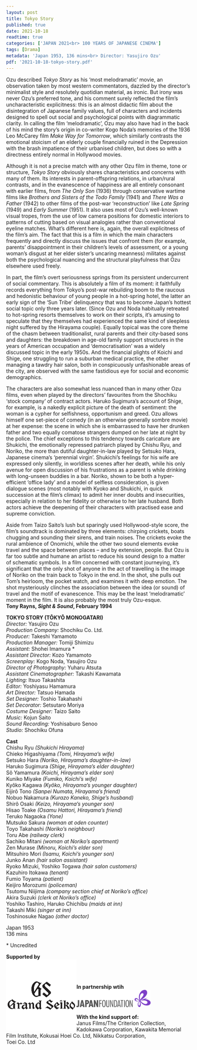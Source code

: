 ```yaml
---
layout: post
title: Tokyo Story
published: true
date: 2021-10-18
readtime: true
categories: ['JAPAN 2021<br> 100 YEARS OF JAPANESE CINEMA']
tags: [Drama]
metadata: 'Japan 1953, 136 mins<br> Director: Yasujiro Ozu'
pdf: '2021-10-18-tokyo-story.pdf'
---
```

Ozu described _Tokyo Story_ as his ‘most melodramatic’ movie, an observation taken by most western commentators, dazzled by the director’s minimalist style and resolutely quotidian material, as ironic. But irony was never Ozu’s preferred tone, and his comment surely reflected the film’s uncharacteristic explicitness: this is an almost didactic film about the disintegration of Japanese family values, full of characters and incidents designed to spell out social and psychological points with diagrammatic clarity. In calling the film ‘melodramatic’, Ozu may also have had in the back of his mind the story’s origin in co-writer Kogo Noda’s memories of the 1936 Leo McCarey film _Make Way for Tomorrow_, which similarly contrasts the emotional stoicism of an elderly couple financially ruined in the Depression with the brash impatience of their urbanised children, but does so with a directness entirely normal in Hollywood movies.

Although it is not a precise match with any other Ozu film in theme, tone or structure, _Tokyo Story_ obviously shares characteristics and concerns with many of them. Its interests in parent-offspring relations, in urban/rural contrasts, and in the evanescence of happiness are all entirely consonant with earlier films, from _The Only Son_ (1936) through conservative wartime films like _Brothers and Sisters of the Todo Family_ (1941) and _There Was a Father_ (1942) to other films of the post-war ‘reconstruction’ like _Late Spring_ (1949) and _Early Summer_ (1951). It also uses most of Ozu’s well-known visual tropes, from the use of low camera positions for domestic interiors to patterns of cutting based on visual analogies rather than conventional eyeline matches. What’s different here is, again, the overall explicitness of the film’s aim. The fact that this is a film in which the main characters frequently and directly discuss the issues that confront them (for example, parents’ disappointment in their children’s levels of assessment, or a young woman’s disgust at her elder sister’s uncaring meanness) militates against both the psychological nuancing and the structural playfulness that Ozu elsewhere used freely.

In part, the film’s overt seriousness springs from its persistent undercurrent of social commentary. This is absolutely a film of its moment: it faithfully records everything from Tokyo’s post-war rebuilding boom to the raucous and hedonistic behaviour of young people in a hot-spring hotel, the latter an early sign of the ‘Sun Tribe’ delinquency that was to become Japan’s hottest social topic only three years later. (Since Ozu and Noda habitually retreated to hot-spring resorts themselves to work on their scripts, it’s amusing to speculate that they themselves had experienced the same kind of sleepless night suffered by the Hirayama couple). Equally topical was the core theme of the chasm between traditionalist, rural parents and their city-based sons and daughters: the breakdown in age-old family support structures in the years of American occupation and ‘democratisation’ was a widely discussed topic in the early 1950s. And the financial plights of Koichi and Shige, one struggling to run a suburban medical practice, the other managing a tawdry hair salon, both in conspicuously unfashionable areas of the city, are observed with the same fastidious eye for social and economic demographics.

The characters are also somewhat less nuanced than in many other Ozu films, even when played by the directors’ favourites from the Shochiku ‘stock company’ of contract actors. Haruko Sugimura’s account of Shige, for example, is a nakedly explicit picture of the death of sentiment: the woman is a cypher for selfishness, opportunism and greed. Ozu allows himself one set-piece of comedy (in an otherwise generally sombre movie) at her expense: the scene in which she is embarrassed to have her drunken father and two equally comatose strangers dumped on her late at night by the police. The chief exceptions to this tendency towards caricature are Shukichi, the emotionally repressed patriarch played by Chishu Ryu, and Noriko, the more than dutiful daughter-in-law played by Setsuko Hara, Japanese cinema’s ‘perennial virgin’. Shukichi’s feelings for his wife are expressed only silently, in worldless scenes after her death, while his only avenue for open discussion of his frustrations as a parent is while drinking with long-unseen buddies in a bar. Noriko, shown to be both a hyper-efficient ‘office lady’ and a model of selfless consideration, is given dialogue scenes (most notably with Kyoko and Shukichi, in quick succession at the film’s climax) to admit her inner doubts and insecurities, especially in relation to her fidelity or otherwise to her late husband. Both actors achieve the deepening of their characters with practised ease and supreme conviction.

Aside from Taizo Saito’s lush but sparingly used Hollywood-style score, the film’s soundtrack is dominated by three elements: chirping crickets, boats chugging and sounding their sirens, and train noises. The crickets evoke the rural ambience of Onomichi, while the other two sound elements evoke travel and the space between places – and by extension, people. But Ozu is far too subtle and humane an artist to reduce his sound design to a matter of schematic symbols. In a film concerned with constant journeying, it’s significant that the only shot of anyone in the act of travelling is the image of Noriko on the train back to Tokyo in the end. In the shot, she pulls out Tom’s heirloom, the pocket watch, and examines it with deep emotion. The shot mysteriously clinches the association between the idea (or sound) of travel and the motif of evanescence. This may be the least ‘melodramatic’ moment in the film. It is also probably the most truly Ozu-esque.<br>
**Tony Rayns, _Sight & Sound_, February 1994**<br>

**TOKYO STORY (TÔKYÔ MONOGATARI)**<br>
_Director:_ Yasujiro Ozu<br>
_Production Company:_ Shochiku Co. Ltd.<br>
_Producer:_ Takeshi Yamamoto<br>
_Production Manager:_ Tomiji Shimizu<br>
_Assistant:_ Shohei Imamura *<br>
_Assistant Director:_ Kozo Yamamoto<br>
_Screenplay:_ Kogo Noda, Yasujiro Ozu<br>
_Director of Photography:_ Yuharu Atsuta<br>
_Assistant Cinematographer:_ Takashi Kawamata<br>
_Lighting:_ Itsuo Takashita<br>
_Editor:_ Yoshiyasu Hamamura<br>
_Art Director:_ Tatsuo Hamada<br>
_Set Designer:_ Toshio Takahashi<br>
_Set Decorator:_ Setsutaro Moriya<br>
_Costume Designer:_ Taizo Saito<br>
_Music:_ Kojun Saito<br>
_Sound Recording:_ Yoshisaburo Senoo<br>
_Studio:_ Shochiku Ofuna<br>

**Cast**<br>
Chishu Ryu _(Shukichi Hirayama)_<br>
Chieko Higashiyama _(Tomi, Hirayama’s wife)_<br>
Setsuko Hara _(Noriko, Hirayama’s daughter-in-law)_<br>
Haruko Sugimura  _(Shige, Hirayama’s elder daughter)_<br>
Sô Yamamura _(Koichi, Hirayama’s elder son)_<br>
Kuniko Miyake _(Fumiko, Koichi’s wife)_<br>
Kyôko Kagawa  _(Kyôko, Hirayama’s younger daughter)_<br>
Eijirô Tono _(Sanpei Numata, Hirayama’s friend)_<br>
Nobuo Nakamura  _(Kurazo Kaneko, Shige’s husband)_<br>
Shirô Osaki _(Keizo, Hirayama’s younger son)_<br>
Hisao Toake _(Osamu Hattori, Hirayama’s friend)_<br>
Teruko Nagaoka _(Yone)_<br>
Mutsuko Sakura _(woman at oden counter)_<br>
Toyo Takahashi _(Noriko’s neighbour)_<br>
Toru Abe _(railway clerk)_<br>
Sachiko Mitani _(woman at Noriko’s apartment)_<br>
Zen Murase _(Minoru, Koichi’s elder son)_<br>
Mitsuhiro Mori _(Isamu, Koichi’s younger son)_<br>
Junko Anan _(hair salon assistant)_<br>
Ryoko Mizuki, Yoshiko Togawa _(hair salon customers)_<br>
Kazuhiro Itokawa _(tenant)_<br>
Fumio Toyama _(patient)_<br>
Keijiro Morozumi _(policeman)_<br>
Tsutomu Niijima _(company section chief at Noriko’s office)_<br>
Akira Suzuki _(clerk at Noriko’s office)_<br>
Yoshiko Tashiro, Haruko Chichibu _(maids at inn)_<br>
Takashi Miki _(singer at inn)_<br>
Toshinosuke Nagao _(other doctor)_<br>

Japan 1953<br>
136 mins<br>

\* Uncredited<br>


**Supported by**  
<img style="float: left;" src="/img/Grand Seiko.png">
<br><br><br>

**In partnership wtih**  
<img style="float: left;" src="/img/Japan Foundation.JPG" width="40%" height="40%">
<br><br><br>


**With the kind support of:**<br>
Janus Films/The Criterion Collection, Kadokawa Corporation, Kawakita Memorial Film Institute, Kokusai Hoei Co. Ltd, Nikkatsu Corporation,  
Toei Co. Ltd<br>
<!--stackedit_data:
eyJoaXN0b3J5IjpbLTE4MjAxNTQ5MzldfQ==
-->
